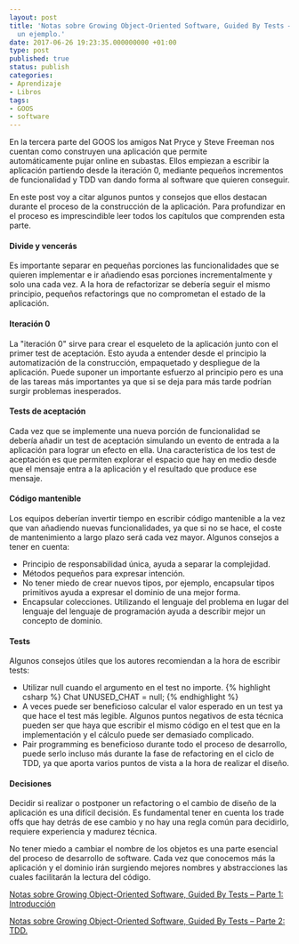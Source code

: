 ```yaml
---
layout: post
title: 'Notas sobre Growing Object-Oriented Software, Guided By Tests – Parte 3: Desarrollando
  un ejemplo.'
date: 2017-06-26 19:23:35.000000000 +01:00
type: post
published: true
status: publish
categories:
- Aprendizaje
- Libros
tags:
- GOOS
- software
---
```

En la tercera parte del GOOS los amigos Nat Pryce y Steve Freeman nos cuentan como construyen una aplicación que permite automáticamente pujar online en subastas. Ellos empiezan a escribir la aplicación partiendo desde la iteración 0, mediante pequeños incrementos de funcionalidad y TDD van dando forma al software que quieren conseguir.

En este post voy a citar algunos puntos y consejos que ellos destacan durante el proceso de la construcción de la aplicación. Para profundizar en el proceso es imprescindible leer todos los capítulos que comprenden esta parte.

#### **Divide y vencerás**

Es importante separar en pequeñas porciones las funcionalidades que se quieren implementar e ir añadiendo esas porciones incrementalmente y solo una cada vez. A la hora de refactorizar se debería seguir el mismo principio, pequeños refactorings que no comprometan el estado de la aplicación.

#### **Iteración 0**

La "iteración 0" sirve para crear el esqueleto de la aplicación junto con el primer test de aceptación. Esto ayuda a entender desde el principio la automatización de la construcción, empaquetado y despliegue de la aplicación. Puede suponer un importante esfuerzo al principio pero es una de las tareas más importantes ya que si se deja para más tarde podrían surgir problemas inesperados.

#### **Tests de aceptación**

Cada vez que se implemente una nueva porción de funcionalidad se debería añadir un test de aceptación simulando un evento de entrada a la aplicación para lograr un efecto en ella. Una característica de los test de aceptación es que permiten explorar el espacio que hay en medio desde que el mensaje entra a la aplicación y el resultado que produce ese mensaje.

#### **Código mantenible**

Los equipos deberían invertir tiempo en escribir código mantenible a la vez que van añadiendo nuevas funcionalidades, ya que si no se hace, el coste de mantenimiento a largo plazo será cada vez mayor. Algunos consejos a tener en cuenta:

*   Principio de responsabilidad única, ayuda a separar la complejidad.
*   Métodos pequeños para expresar intención.
*   No tener miedo de crear nuevos tipos, por ejemplo, encapsular tipos primitivos ayuda a expresar el dominio de una mejor forma.
*   Encapsular colecciones. Utilizando el lenguaje del problema en lugar del lenguaje del lenguaje de programación ayuda a describir mejor un concepto de dominio.

#### **Tests**

Algunos consejos útiles que los autores recomiendan a la hora de escribir tests:

*   Utilizar null cuando el argumento en el test no importe.
{% highlight csharp %}
Chat UNUSED_CHAT = null;
{% endhighlight %}
*   A veces puede ser beneficioso calcular el valor esperado en un test ya que hace el test más legible. Algunos puntos negativos de esta técnica pueden ser que haya que escribir el mismo código en el test que en la implementación y el cálculo puede ser demasiado complicado.
*   Pair programming es beneficioso durante todo el proceso de desarrollo, puede serlo incluso más durante la fase de refactoring en el ciclo de TDD, ya que aporta varios puntos de vista a la hora de realizar el diseño.

#### **Decisiones**

Decidir si realizar o postponer un refactoring o el cambio de diseño de la aplicación es una difícil decisión. Es fundamental tener en cuenta los trade offs que hay detrás de ese cambio y no hay una regla común para decidirlo, requiere experiencia y madurez técnica.

No tener miedo a cambiar el nombre de los objetos es una parte esencial del proceso de desarrollo de software. Cada vez que conocemos más la aplicación y el dominio irán surgiendo mejores nombres y abstracciones las cuales facilitarán la lectura del código.

[Notas sobre Growing Object-Oriented Software, Guided By Tests – Parte 1: Introducción](https://elcaminodeunaprendiz.wordpress.com/2017/01/04/notas-sobre-growing-object-oriented-software-guided-by-tests-parte-1-introduccion/)

[Notas sobre Growing Object-Oriented Software, Guided By Tests – Parte 2: TDD.](https://elcaminodeunaprendiz.wordpress.com/2017/03/31/notas-sobre-growing-object-oriented-software-guided-by-tests-parte-2-tdd/)